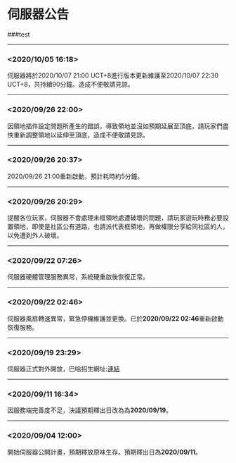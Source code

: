 # 伺服器公告
###test
***
### <2020/10/05 16:18>
伺服器將於2020/10/07 21:00 UCT+8進行版本更新維護至2020/10/07 22:30 UCT+8，共持續90分鐘。造成不便敬請見諒。
***
### <2020/09/26 22:00>
因領地插件設定問題所產生的錯誤，導致領地並沒如預期延展至頂底，請玩家們盡快重新調整領地以延伸至頂底，造成不便敬請見諒。
***
### <2020/09/26 20:37>
2020/09/26 21:00重新啟動，預計耗時約5分鐘。
***
### <2020/09/26 20:29>
提醒各位玩家，伺服器不會處理未框領地處遭破壞的問題，請玩家遊玩時務必要設置領地，即使是社區公有道路，也請派代表框領地，再做權限分享給同社區的人，以免遭到外人破壞。
***
### <2020/09/22 07:26>
伺服器硬體管理服務異常，系統硬重啟後恢復正常。
***
### <2020/09/22 02:46>
伺服器風扇轉速異常，緊急停機維護並更換。已於**2020/09/22 02:46**重新啟動恢復服務。
***
### <2020/09/19 23:29>
伺服器正式對外開放，巴哈招生網址:[連結](https://forum.gamer.com.tw/C.php?bsn=18673&snA=186819)
***
### <2020/09/11 16:34>
因服務端完善度不足，決議預期釋出日改為為**2020/09/19**。
***
### <2020/09/04 12:00>
開始伺服器公開計畫，預期釋放原味生存。預期釋出日為**2020/09/11**。
